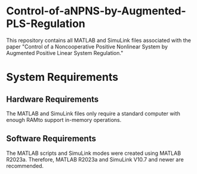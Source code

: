 # Control-of-aNPNS-by-Augmented-PLS-Regulation
This repository contains all MATLAB and SimuLink files associated with the paper "Control of a Noncooperative Positive Nonlinear System by Augmented Positive Linear System Regulation."

# System Requirements
## Hardware Requirements
The MATLAB and SimuLink files only require a standard computer with enough RAMto support in-memory operations.

## Software Requirements
The MATLAB scripts and SimuLink modes were created using MATLAB R2023a. Therefore, MATLAB R2023a and SimuLink V10.7 and newer are recommended.
